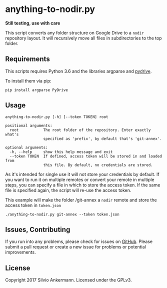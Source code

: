 # anything-to-nodir.py

__Still testing, use with care__

This script converts any folder structure on Google Drive to a `nodir` repository layout. It will recursively move all files in subdirectories to the top folder.

## Requirements
This scripts requires Python 3.6 and the libraries argparse and [pydrive](https://github.com/googledrive/PyDrive).

To install them via pip:

`pip install argparse PyDrive`

## Usage

```
anything-to-nodir.py [-h] [--token TOKEN] root

positional arguments:
  root           The root folder of the repository. Enter exactly what's
                 specified as 'prefix', by default that's 'git-annex'.

optional arguments:
  -h, --help     show this help message and exit
  --token TOKEN  If defined, access token will be stored in and loaded from
                 this file. By default, no credentials are stored.
```
As it's intended for single use it will not store your credentials by default. If you want to run it on multiple remotes or convert your remote in multiple steps, you can specify a file in which to store the access token. If the same file is specified again, the script will re-use the access token.

This example will make the folder /git-annex a `nodir` remote and store the access token in `token.json`

` ./anything-to-nodir.py git-annex --token token.json `

## Issues, Contributing

If you run into any problems, please check for issues on [GitHub](https://github.com/Lykos153/git-annex-remote-gdrive/issues).
Please submit a pull request or create a new issue for problems or potential improvements.

## License

Copyright 2017 Silvio Ankermann. Licensed under the GPLv3.
